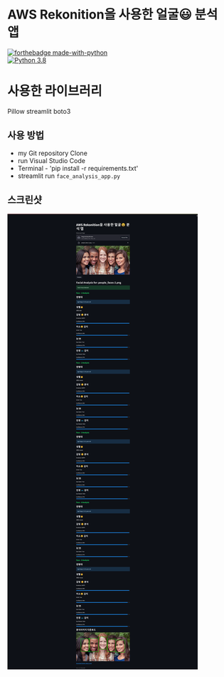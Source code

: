 # AWS Rekonition을 사용한 얼굴😃 분석 앱

[![forthebadge made-with-python](http://ForTheBadge.com/images/badges/made-with-python.svg)](https://www.python.org/)                 
[![Python 3.8](https://img.shields.io/badge/python-3.8-blue.svg)](https://www.python.org/downloads/release/python-360/)   


# 사용한 라이브러리
Pillow
streamlit
boto3


## 사용 방법
- my Git repository Clone
- run Visual Studio Code
- Terminal - 'pip install -r requirements.txt'
- streamlit run `face_analysis_app.py`

## 스크린샷
<img src="https://github.com/Ghostblack17/AWS_RekognitionApp/blob/master/test1.png">

